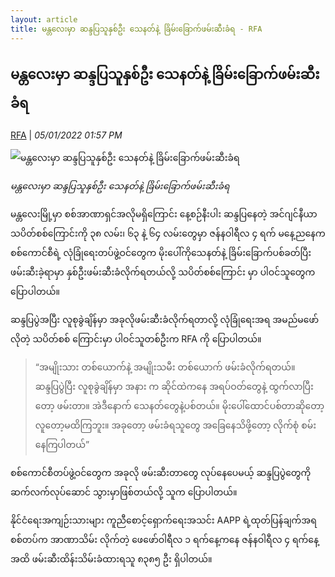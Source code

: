 ```yaml
---
layout: article
title: မန္တလေးမှာ ဆန္ဒပြသူနှစ်ဦး သေနတ်နဲ့ ခြိမ်းခြောက်ဖမ်းဆီးခံရ - RFA
---
```


## မန္တလေးမှာ ဆန္ဒပြသူနှစ်ဦး သေနတ်နဲ့ ခြိမ်းခြောက်ဖမ်းဆီးခံရ

[RFA](https://www.rfa.org/burmese/news/two-protesters-arrested-in-mandalay-01052022022415.html) | _05/01/2022 01:57 PM_
        
![မန္တလေးမှာ ဆန္ဒပြသူနှစ်ဦး သေနတ်နဲ့ ခြိမ်းခြောက်ဖမ်းဆီးခံရ](https://www.rfa.org/burmese/news/two-protesters-arrested-in-mandalay-01052022022415.html/@@images/image/social_media)

_မန္တလေးမှာ ဆန္ဒပြသူနှစ်ဦး သေနတ်နဲ့ ခြိမ်းခြောက်ဖမ်းဆီးခံရ_

မန္တလေးမြို့မှာ စစ်အာဏာရှင်အလိုမရှိကြောင်း နေ့စဉ်နီးပါး ဆန္ဒပြနေတဲ့ အင်ဂျင်နီယာ သပိတ်စစ်ကြောင်းကို ၃၈ လမ်း၊ ၆၃ နဲ့ ၆၄ လမ်းတွေမှာ ဇန်နဝါရီလ ၄ ရက် မနေ့ညနေက စစ်ကောင်စီရဲ့ လုံခြုံရေးတပ်ဖွဲ့ဝင်တွေက မိုးပေါ်ကိုသေနတ်နဲ့ ခြိမ်းခြောက်ပစ်ခတ်ပြီး ဖမ်းဆီးခဲ့ရာမှာ နှစ်ဦးဖမ်းဆီးခံလိုက်ရတယ်လို့ သပိတ်စစ်ကြောင်း မှာ ပါဝင်သူတွေက ပြောပါတယ်။

ဆန္ဒပြပွဲအပြီး လူစုခွဲချိန်မှာ အခုလိုဖမ်းဆီးခံလိုက်ရတာလို့ လုံခြုံရေးအရ အမည်မဖော်လိုတဲ့ သပိတ်စစ် ကြောင်းမှာ ပါဝင်သူတစ်ဦးက RFA ကို ပြောပါတယ်။

> “အမျိုးသား တစ်ယောက်နဲ့ အမျိုးသမီး တစ်ယောက် ဖမ်းခံလိုက်ရတယ်။ ဆန္ဒပြပွဲပြီး လူစုခွဲချိန်မှာ အနား က ဆိုင်ထဲကနေ အရပ်ဝတ်တွေနဲ့ ထွက်လာပြီးတော့ ဖမ်းတာ။ အဲဒီနောက် သေနတ်တွေနဲ့ပစ်တယ်။ မိုးပေါ်ထောင်ပစ်တာဆိုတော့ လူတော့မထိကြဘူး။ အခုတော့ ဖမ်းခံရသူတွေ အခြေနေသိဖို့တော့ လိုက်စုံ စမ်းနေကြပါတယ်”

စစ်ကောင်စီတပ်ဖွဲ့ဝင်တွေက အခုလို ဖမ်းဆီးတာတွေ လုပ်နေပေမယ့် ဆန္ဒပြပွဲတွေကို ဆက်လက်လုပ်ဆောင် သွားမှာဖြစ်တယ်လို့ သူက ပြောပါတယ်။

နိုင်ငံရေးအကျဉ်းသားများ ကူညီစောင့်ရှောက်ရေးအသင်း AAPP ရဲ့ထုတ်ပြန်ချက်အရ စစ်တပ်က အာဏာသိမ်း လိုက်တဲ့ ဖေဖော်ဝါရီလ ၁ ရက်နေ့ကနေ ဇန်နဝါရီလ ၄ ရက်နေ့အထိ ဖမ်းဆီးထိန်းသိမ်းခံထားရသူ ၈၃၈၅ ဦး ရှိပါတယ်။